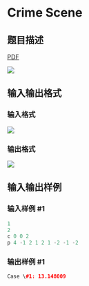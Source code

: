 # Crime Scene

## 题目描述

[problemUrl]: https://uva.onlinejudge.org/index.php?option=com_onlinejudge&Itemid=8&category=117&page=show_problem&problem=2826

[PDF](https://uva.onlinejudge.org/external/117/p11726.pdf)

![](https://cdn.luogu.com.cn/upload/vjudge_pic/UVA11726/9f78f8cb381c0346c1fbd261ee4c2ba12ff682cb.png)

## 输入输出格式

### 输入格式

![](https://cdn.luogu.com.cn/upload/vjudge_pic/UVA11726/82a458e0c85677d1a7a466a87965af8677ce196b.png)

### 输出格式

![](https://cdn.luogu.com.cn/upload/vjudge_pic/UVA11726/0d3db91bf13cd51aa7629430259f7de991a91796.png)

## 输入输出样例

### 输入样例 #1

```cpp
1
2
c 0 0 2
p 4 -1 2 1 2 1 -2 -1 -2
```


### 输出样例 #1

```cpp
Case \#1: 13.148009
```


